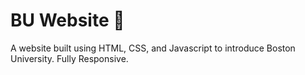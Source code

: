 # BU Website 🎒

A website built using HTML, CSS, and Javascript to introduce Boston University. Fully Responsive.
